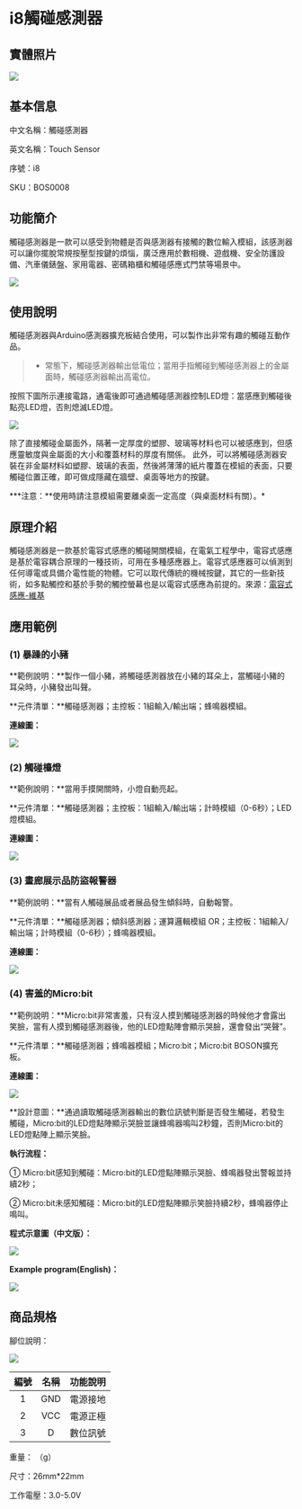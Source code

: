 # i8觸碰感測器

## 實體照片

![](../../../.gitbook/assets/boson_触摸传感器_实物图片%20%281%29.jpg)

## 基本信息

中文名稱：觸碰感測器

英文名稱：Touch Sensor

序號：i8

SKU：BOS0008

## 功能簡介

觸碰感測器是一款可以感受到物體是否與感測器有接觸的數位輸入模組，該感測器可以讓你擺脫常規按壓型按鍵的煩惱，廣泛應用於數相機、遊戲機、安全防護設備、汽車儀錶盤、家用電器、密碼箱櫃和觸碰感應式門禁等場景中。

![](../../../.gitbook/assets/touch_sensor_intro.png)

## 使用說明

觸碰感測器與Arduino感測器擴充板結合使用，可以製作出非常有趣的觸碰互動作品。

> * 常態下，觸碰感測器輸出低電位；當用手指觸碰到觸碰感測器上的金屬面時，觸碰感測器輸出高電位。

按照下圖所示連接電路，通電後即可通過觸碰感測器控制LED燈：當感應到觸碰後點亮LED燈，否則熄滅LED燈。

![](../../../.gitbook/assets/boson_触摸传感器_使用说明%20%281%29.png)

除了直接觸碰金屬面外，隔著一定厚度的塑膠、玻璃等材料也可以被感應到，但感應靈敏度與金屬面的大小和覆蓋材料的厚度有關係。 此外，可以將觸碰感測器安裝在非金屬材料如塑膠、玻璃的表面，然後將薄薄的紙片覆蓋在模組的表面，只要觸碰位置正確，即可做成隱藏在牆壁、桌面等地方的按鍵。

**\*注意：**使用時請注意模組需要離桌面一定高度（與桌面材料有關）。\*

## 原理介紹

觸碰感測器是一款基於電容式感應的觸碰開關模組，在電氣工程學中，電容式感應是基於電容耦合原理的一種技術，可用在多種感應器上。電容式感應器可以偵測到任何導電或具備介電性能的物體。它可以取代傳統的機械按鍵，其它的一些新技術，如多點觸控和基於手勢的觸控螢幕也是以電容式感應為前提的。來源：[電容式感應-維基](https://zh.wikipedia.org/wiki/电容式感应)

## 應用範例

### \(1\) 暴躁的小豬

**範例說明：**製作一個小豬，將觸碰感測器放在小豬的耳朵上，當觸碰小豬的耳朵時，小豬發出叫聲。

**元件清單：**觸碰感測器；主控板：1組輸入/輸出端；蜂鳴器模組。

**連線圖：**

![](../../../.gitbook/assets/buzzer_module_example2%20%282%29%20%282%29.png)

### \(2\) 觸碰檯燈

**範例說明：**當用手摸開關時，小燈自動亮起。

**元件清單：**觸碰感測器；主控板：1組輸入/輸出端；計時模組（0-6秒）；LED燈模組。

**連線圖：**

![](../../../.gitbook/assets/boson_触摸传感器_应用样例2_连线图%20%281%29.png)

### \(3\) 畫廊展示品防盜報警器

**範例說明：**當有人觸碰展品或者展品發生傾斜時，自動報警。

**元件清單：**觸碰感測器；傾斜感測器；運算邏輯模組 OR；主控板：1組輸入/輸出端；計時模組（0-6秒）；蜂鳴器模組。

**連線圖：**

![](../../../.gitbook/assets/boson_触摸传感器_应用样例3_连线图%20%281%29.png)

### \(4\) 害羞的Micro:bit

**範例說明：**Micro:bit非常害羞，只有沒人摸到觸碰感測器的時候他才會露出笑臉，當有人摸到觸碰感測器後，他的LED燈點陣會顯示哭臉，還會發出“哭聲”。

**元件清單：**觸碰感測器；蜂鳴器模組；Micro:bit；Micro:bit BOSON擴充板。

**連線圖：**

![](../../../.gitbook/assets/touch_sensor_example4%20%281%29.png)

**設計意圖：**通過讀取觸碰感測器輸出的數位訊號判斷是否發生觸碰，若發生觸碰，Micro:bit的LED燈點陣顯示哭臉並讓蜂鳴器鳴叫2秒鐘，否則Micro:bit的LED燈點陣上顯示笑臉。

**執行流程：**

① Micro:bit感知到觸碰：Micro:bit的LED燈點陣顯示哭臉、蜂鳴器發出警報並持續2秒；

② Micro:bit未感知觸碰：Micro:bit的LED燈點陣顯示笑臉持續2秒，蜂鳴器停止鳴叫。

**程式示意圖（中文版）：**

![](../../../.gitbook/assets/touch_sensor_prg_ch_tw.png)

**Example program\(English\)：**

![](../../../.gitbook/assets/boson-chu-mo-chuan-gan-qi-ying-yong-yang-li-4-cheng-xu-shi-yi-tu-ying-wen-ban%20%281%29%20%281%29.png)

## 商品規格

腳位說明：

![](../../../.gitbook/assets/touch_sensor_spec.png)

| **編號** | **名稱** | **功能說明** |
| :---: | :---: | :---: |
| 1 | GND | 電源接地 |
| 2 | VCC | 電源正極 |
| 3 | D | 數位訊號 |

重量： （g）

尺寸：26mm\*22mm

工作電壓：3.0-5.0V

